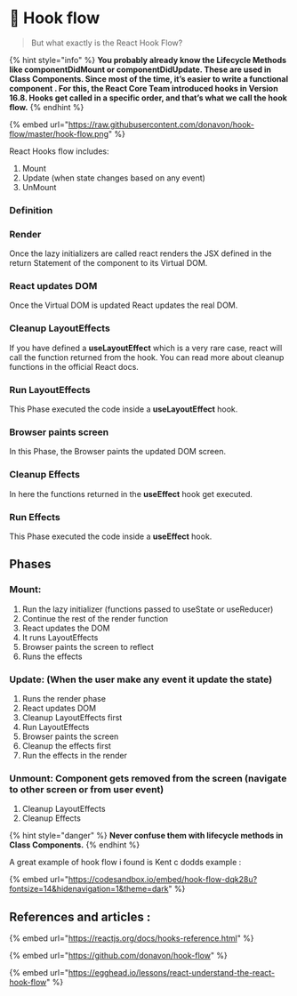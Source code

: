 # 🏁 Hook flow

> But what exactly is the React Hook Flow?

{% hint style="info" %}
**You probably already know the Lifecycle Methods like componentDidMount or componentDidUpdate. These are used in Class Components. Since most of the time, it’s easier to write a functional component . For this, the React Core Team introduced hooks in Version 16.8. Hooks get called in a specific order, and that’s what we call the hook flow.**
{% endhint %}

{% embed url="https://raw.githubusercontent.com/donavon/hook-flow/master/hook-flow.png" %}

React Hooks flow includes:

1. Mount
2. Update (when state changes based on any event)
3. UnMount

### Definition <a href="#dd44" id="dd44"></a>

### Render <a href="#dd44" id="dd44"></a>

Once the lazy initializers are called react renders the JSX defined in the return Statement of the component to its Virtual DOM.

### React updates DOM <a href="#571c" id="571c"></a>

Once the Virtual DOM is updated React updates the real DOM.

### Cleanup LayoutEffects <a href="#b175" id="b175"></a>

If you have defined a **useLayoutEffect** which is a very rare case, react will call the function returned from the hook. You can read more about cleanup functions in the official React docs.

### Run LayoutEffects <a href="#a5b1" id="a5b1"></a>

This Phase executed the code inside a **useLayoutEffect** hook.

### Browser paints screen <a href="#5e11" id="5e11"></a>

In this Phase, the Browser paints the updated DOM screen.

### Cleanup Effects <a href="#21d6" id="21d6"></a>

In here the functions returned in the **useEffect** hook get executed.

### Run Effects <a href="#f01d" id="f01d"></a>

This Phase executed the code inside a **useEffect** hook.

## Phases

### Mount:

1. Run the lazy initializer (functions passed to useState or useReducer)
2. Continue the rest of the render function
3. React updates the DOM
4. It runs LayoutEffects
5. Browser paints the screen to reflect
6. Runs the effects

### Update: (When the user make any event it update the state)

1. Runs the render phase
2. React updates DOM
3. Cleanup LayoutEffects first
4. Run LayoutEffects
5. Browser paints the screen
6. Cleanup the effects first
7. Run the effects in the render

### Unmount: Component gets removed from the screen (navigate to other screen or from user event)

1. Cleanup LayoutEffects
2. Cleanup Effects

{% hint style="danger" %}
**Never confuse them with lifecycle methods in Class Components.**
{% endhint %}

A great example of hook flow i found is Kent c dodds example :

{% embed url="https://codesandbox.io/embed/hook-flow-dqk28u?fontsize=14&hidenavigation=1&theme=dark" %}

## References and articles :

{% embed url="https://reactjs.org/docs/hooks-reference.html" %}

{% embed url="https://github.com/donavon/hook-flow" %}

{% embed url="https://egghead.io/lessons/react-understand-the-react-hook-flow" %}
